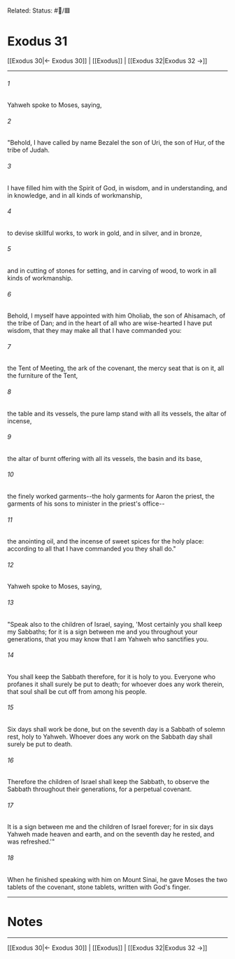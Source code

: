 Related:
Status: #📖/🟥
# Exodus 31

[[Exodus 30|← Exodus 30]] | [[Exodus]] | [[Exodus 32|Exodus 32 →]]
***



###### 1 
Yahweh spoke to Moses, saying, 

###### 2 
"Behold, I have called by name Bezalel the son of Uri, the son of Hur, of the tribe of Judah. 

###### 3 
I have filled him with the Spirit of God, in wisdom, and in understanding, and in knowledge, and in all kinds of workmanship, 

###### 4 
to devise skillful works, to work in gold, and in silver, and in bronze, 

###### 5 
and in cutting of stones for setting, and in carving of wood, to work in all kinds of workmanship. 

###### 6 
Behold, I myself have appointed with him Oholiab, the son of Ahisamach, of the tribe of Dan; and in the heart of all who are wise-hearted I have put wisdom, that they may make all that I have commanded you: 

###### 7 
the Tent of Meeting, the ark of the covenant, the mercy seat that is on it, all the furniture of the Tent, 

###### 8 
the table and its vessels, the pure lamp stand with all its vessels, the altar of incense, 

###### 9 
the altar of burnt offering with all its vessels, the basin and its base, 

###### 10 
the finely worked garments--the holy garments for Aaron the priest, the garments of his sons to minister in the priest's office-- 

###### 11 
the anointing oil, and the incense of sweet spices for the holy place: according to all that I have commanded you they shall do." 

###### 12 
Yahweh spoke to Moses, saying, 

###### 13 
"Speak also to the children of Israel, saying, 'Most certainly you shall keep my Sabbaths; for it is a sign between me and you throughout your generations, that you may know that I am Yahweh who sanctifies you. 

###### 14 
You shall keep the Sabbath therefore, for it is holy to you. Everyone who profanes it shall surely be put to death; for whoever does any work therein, that soul shall be cut off from among his people. 

###### 15 
Six days shall work be done, but on the seventh day is a Sabbath of solemn rest, holy to Yahweh. Whoever does any work on the Sabbath day shall surely be put to death. 

###### 16 
Therefore the children of Israel shall keep the Sabbath, to observe the Sabbath throughout their generations, for a perpetual covenant. 

###### 17 
It is a sign between me and the children of Israel forever; for in six days Yahweh made heaven and earth, and on the seventh day he rested, and was refreshed.'" 

###### 18 
When he finished speaking with him on Mount Sinai, he gave Moses the two tablets of the covenant, stone tablets, written with God's finger.

---
# Notes


***
[[Exodus 30|← Exodus 30]] | [[Exodus]] | [[Exodus 32|Exodus 32 →]]
